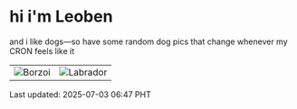 # hi i'm Leoben

and i like dogs—so have some random dog pics that change whenever my CRON feels like it

|  |  |
|--------|----------|
| ![Borzoi](https://random-dog-vercel.vercel.app/api/random-borzoi?v=1751496423) | ![Labrador](https://random-dog-vercel.vercel.app/api/random-labrador?v=1751496423) |

Last updated: 2025-07-03 06:47 PHT
